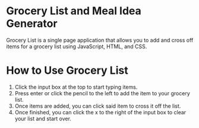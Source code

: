 # Grocery List and Meal Idea Generator
Grocery List is a single page application that allows you to add and cross off items for a grocery list using JavaScript, HTML, and CSS. 


# How to Use Grocery List
1. Click the input box at the top to start typing items.
2. Press enter or click the pencil to the left to add the item to your grocery list.
3. Once items are added, you can click said item to cross it off the list.
4. Once finished, you can click the x to the right of the input box to clear your list and start over.
